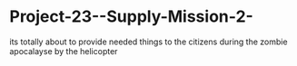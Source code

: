 # Project-23--Supply-Mission-2-
its totally about to provide needed things to the citizens during the zombie apocalayse  by the helicopter
